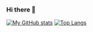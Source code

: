 ### Hi there 👋

[![My GitHub stats](https://github-readme-stats.vercel.app/api?username=TheBugYouCantFix&count_private=true&theme=tokyonight)](https://github.com/anuraghazra/github-readme-stats)
[![Top Langs](https://github-readme-stats.vercel.app/api/top-langs/?username=TheBugYouCantFix&count_private=true&theme=tokyonight&layout=compact)](https://github.com/anuraghazra/github-readme-stats)
